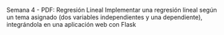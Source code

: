 Semana 4 - PDF: Regresión Lineal
Implementar una regresión lineal según un tema asignado (dos variables independientes y una dependiente), integrándola en una aplicación web con Flask
